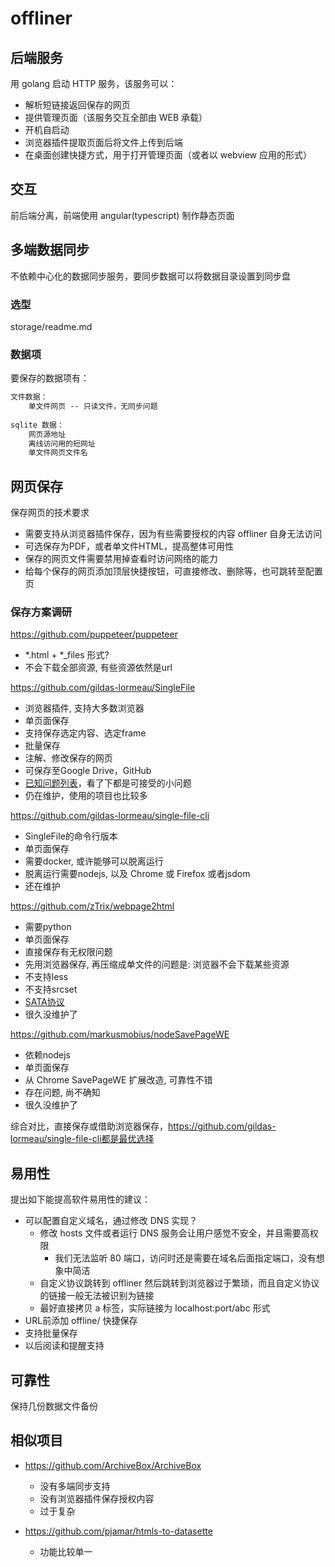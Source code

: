 # offliner

## 后端服务

用 golang 启动 HTTP 服务，该服务可以：

- 解析短链接返回保存的网页
- 提供管理页面（该服务交互全部由 WEB 承载）
- 开机自启动
- 浏览器插件提取页面后将文件上传到后端
- 在桌面创建快捷方式，用于打开管理页面（或者以 webview 应用的形式）

## 交互

前后端分离，前端使用 angular(typescript) 制作静态页面

## 多端数据同步

不依赖中心化的数据同步服务，要同步数据可以将数据目录设置到同步盘

### 选型

storage/readme.md

### 数据项

要保存的数据项有：

``` txt
文件数据：
    单文件网页 -- 只读文件，无同步问题
    
sqlite 数据：
    网页源地址
    离线访问用的短网址
    单文件网页文件名
```

## 网页保存

保存网页的技术要求

- 需要支持从浏览器插件保存，因为有些需要授权的内容 offliner 自身无法访问
- 可选保存为PDF，或者单文件HTML，提高整体可用性
- 保存的网页文件需要禁用掉查看时访问网络的能力
- 给每个保存的网页添加顶层快捷按钮，可直接修改、删除等，也可跳转至配置页

### 保存方案调研

https://github.com/puppeteer/puppeteer
- *.html + *_files 形式?
- 不会下载全部资源, 有些资源依然是url

https://github.com/gildas-lormeau/SingleFile
- 浏览器插件, 支持大多数浏览器
- 单页面保存
- 支持保存选定内容、选定frame
- 批量保存
- 注解、修改保存的网页
- 可保存至Google Drive，GitHub
- [已知问题列表](https://github.com/gildas-lormeau/SingleFile#known-issues)，看了下都是可接受的小问题
- 仍在维护，使用的项目也比较多

https://github.com/gildas-lormeau/single-file-cli
- SingleFile的命令行版本
- 单页面保存
- 需要docker, 或许能够可以脱离运行
- 脱离运行需要nodejs, 以及 Chrome 或 Firefox 或者jsdom
- 还在维护

https://github.com/zTrix/webpage2html
- 需要python
- 单页面保存
- 直接保存有无权限问题
- 先用浏览器保存, 再压缩成单文件的问题是: 浏览器不会下载某些资源
- 不支持less
- 不支持srcset
- [SATA协议](https://github.com/zTrix/webpage2html/blob/master/LICENSE.txt)
- 很久没维护了

https://github.com/markusmobius/nodeSavePageWE
- 依赖nodejs
- 单页面保存
- 从 Chrome SavePageWE 扩展改造, 可靠性不错
- 存在问题, 尚不确知
- 很久没维护了

综合对比，直接保存或借助浏览器保存，https://github.com/gildas-lormeau/single-file-cli都是最优选择

## 易用性

提出如下能提高软件易用性的建议：

- 可以配置自定义域名，通过修改 DNS 实现？
    - 修改 hosts 文件或者运行 DNS 服务会让用户感觉不安全，并且需要高权限
      - 我们无法监听 80 端口，访问时还是需要在域名后面指定端口，没有想象中简洁
    - 自定义协议跳转到 offliner 然后跳转到浏览器过于繁琐，而且自定义协议的链接一般无法被识别为链接
    - 最好直接拷贝 a 标签，实际链接为 localhost:port/abc 形式
- URL前添加 offline/ 快捷保存
- 支持批量保存
- 以后阅读和提醒支持

## 可靠性

保持几份数据文件备份

## 相似项目

- https://github.com/ArchiveBox/ArchiveBox
    - 没有多端同步支持
    - 没有浏览器插件保存授权内容
    - 过于复杂

- https://github.com/pjamar/htmls-to-datasette
    - 功能比较单一
  